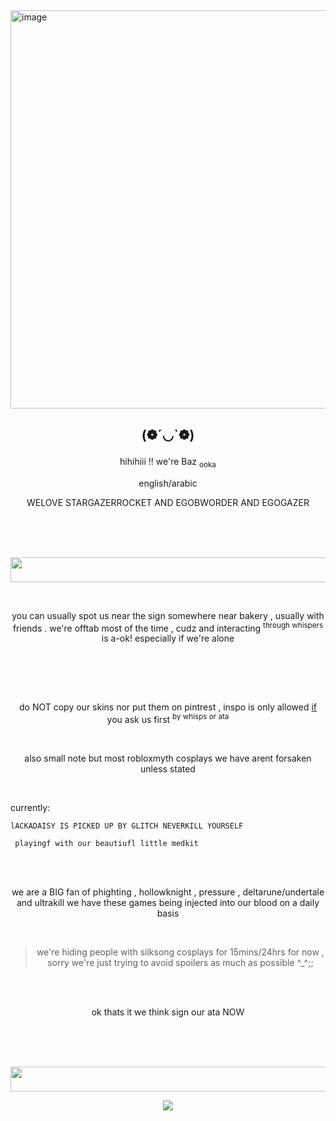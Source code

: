##
<img width="2160" height="637" alt="image" src="https://github.com/user-attachments/assets/1309f894-5cba-4dbf-ab28-cdc4d5d2a443" />

## <p align="center">  (❁´◡`❁) </p>

<p align="center"> hihihiii !! we're Baz <sub> ooka </sub>  </p>
<p align="center"> english/arabic </p>
<p align="center"> WELOVE STARGAZERROCKET AND EGOBWORDER AND EGOGAZER  </p>

<br>
<br>
<br>
<p align="center"> 
<img width="1080" height="40" alt="image" src="https://github.com/user-attachments/assets/2e14015a-50d4-422a-8376-4c5aec7af038" />

 </p>


<br>    <p align="center">
 you can usually spot us near the sign somewhere near bakery , usually with friends . we're offtab most of the time , cudz and interacting <sup> through whispers </sup>  is a-ok! especially if we're alone
</p>  <br>
<br>    <p align="center">

</p>  <br>

<p align="center">
  do NOT copy our skins nor put them on pintrest , inspo is only allowed  <ins>if</ins> you ask us first <sup>by whisps or ata</sup>
</p>  <br>

<p align="center">
  also small note but most robloxmyth cosplays we have arent forsaken unless stated 
</p>  <br>

 currently:   <br>
                                                  
```
lACKADAISY IS PICKED UP BY GLITCH NEVERKILL YOURSELF

 playingf with our beautiufl little medkit
```
<br>
<br>

<p align="center"> we are a  BIG fan of phighting , hollowknight , pressure , deltarune/undertale and ultrakill we have these games being injected into our blood on a daily basis </p> <br>


> <p align="center">  we're hiding people with silksong cosplays for 15mins/24hrs for now , sorry we're just trying to avoid spoilers as much as possible ^_^;; </p>
<br>
<br>
 <p align="center"> ok thats it we think sign our ata NOW </p> <br>

 
<br>
<br>
 <p align="center"> <img width="1080" height="40" alt="image" src="https://github.com/user-attachments/assets/82a057c3-79ea-43be-910a-3f8b680c58ad" />
</p>

<p align="center">
  <a href="https://github.com/kittinan/spotify-github-profile">
    <img src="https://spotify-github-profile.kittinanx.com/api/view?uid=31j6rjiclg4vbmopbl7mx6ibx7om&cover_image=true&theme=default&show_offline=false&background_color=121212&interchange=false">
  </a>
</p>

 

